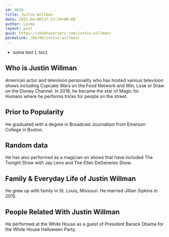 ```yaml
---
id: 4624
title: Justin Willman
date: 2021-04-06T17:13:54+00:00
author: Laima
layout: post
guid: https://ukdataservers.com/justin-willman/
permalink: /04/06/justin-willman/
---
```


* some text
{: toc}


## Who is Justin Willman
                  
                  
                  
American actor and television personality who has hosted various television shows including Cupcake Wars on the Food Network and Win, Lose or Draw on the Disney Channel. In 2018, he became the star of Magic for Humans where he performs tricks for people on the street.
                  
              
            
              
            
                
                
                
## Prior to Popularity
                  
                  
                  
He graduated with a degree in Broadcast Journalism from Emerson College in Boston.
                  
              
            
              
            
                
                
                
## Random data
                  
                  
                  
He has also performed as a magician on shows that have included The Tonight Show with Jay Leno and The Ellen DeGeneres Show.
                  
              
            
              
            
                
                
                
## Family & Everyday Life of Justin Willman
                  
                  
                  
He grew up with family in St. Louis, Missouri. He married Jillian Sipkins in 2015.
                  
              
            
              
            
                
                
                
## People Related With Justin Willman
                  
                  
                  
He performed at the White House as a guest of President Barack Obama for the White House Halloween Party.
                  
              
            
              
            
                
              
            
              
              
            
            
              
            
          
          
          